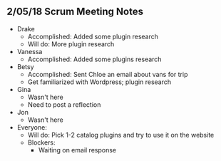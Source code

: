 ## 2/05/18 Scrum Meeting Notes

* Drake
    * Accomplished: Added some plugin research
    * Will do: More plugin research
* Vanessa
    * Accomplished: Added some plugins research
* Betsy
    * Accomplished: Sent Chloe an email about vans for trip
    * Get familiarized with Wordpress; plugin research
* Gina
    * Wasn't here
    * Need to post a reflection
* Jon
    * Wasn't here
* Everyone: 
    * Will do: Pick 1-2 catalog plugins and try to use it on the website
    * Blockers:
         * Waiting on email response
